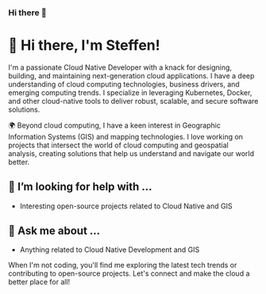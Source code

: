 ### Hi there 👋

<!--
**spohner/spohner** is a ✨ _special_ ✨ repository because its `README.md` (this file) appears on your GitHub profile.

Here are some ideas to get you started:

- 🔭 I’m currently working on ...
- 🌱 I’m currently learning ...
- 👯 I’m looking to collaborate on ...
- 🤔 I’m looking for help with ...
- 💬 Ask me about ...
- 📫 How to reach me: ...
- 😄 Pronouns: ...
- ⚡ Fun fact: ...
-->

# 👋 Hi there, I'm Steffen!

I'm a passionate Cloud Native Developer with a knack for designing, building, and maintaining next-generation cloud applications. I have a deep understanding of cloud computing technologies, business drivers, and emerging computing trends. I specialize in leveraging Kubernetes, Docker, and other cloud-native tools to deliver robust, scalable, and secure software solutions.

🌍 Beyond cloud computing, I have a keen interest in Geographic Information Systems (GIS) and mapping technologies. I love working on projects that intersect the world of cloud computing and geospatial analysis, creating solutions that help us understand and navigate our world better.

## 🤝 I’m looking for help with ...
- Interesting open-source projects related to Cloud Native and GIS

## 💬 Ask me about ...
- Anything related to Cloud Native Development and GIS

When I'm not coding, you'll find me exploring the latest tech trends or contributing to open-source projects. Let's connect and make the cloud a better place for all!

